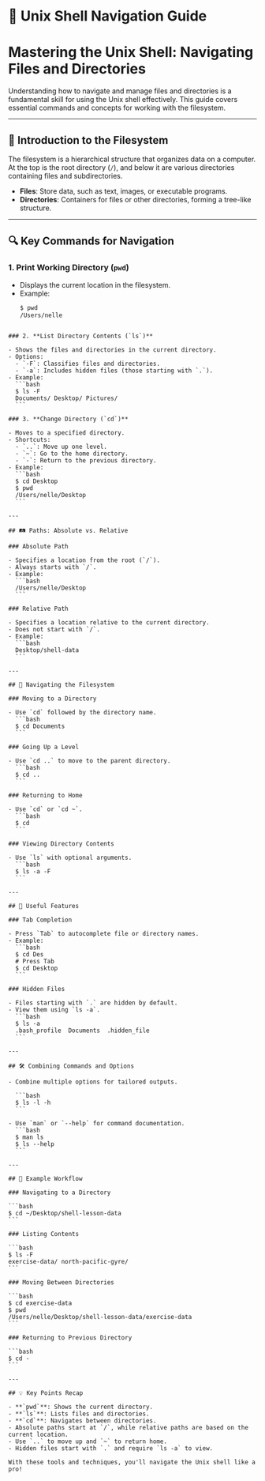 # 📂 Unix Shell Navigation Guide

# Mastering the Unix Shell: Navigating Files and Directories

Understanding how to navigate and manage files and directories is a fundamental skill for using the Unix shell effectively. This guide covers essential commands and concepts for working with the filesystem.

---

## 📂 Introduction to the Filesystem

The filesystem is a hierarchical structure that organizes data on a computer. At the top is the root directory (`/`), and below it are various directories containing files and subdirectories.

- **Files**: Store data, such as text, images, or executable programs.
- **Directories**: Containers for files or other directories, forming a tree-like structure.

---

## 🔍 Key Commands for Navigation

### 1. **Print Working Directory (`pwd`)**

- Displays the current location in the filesystem.
- Example:
  ```bash
  $ pwd
  /Users/nelle
  ```

````

### 2. **List Directory Contents (`ls`)**

- Shows the files and directories in the current directory.
- Options:
  - `-F`: Classifies files and directories.
  - `-a`: Includes hidden files (those starting with `.`).
- Example:
  ```bash
  $ ls -F
  Documents/ Desktop/ Pictures/
  ```

### 3. **Change Directory (`cd`)**

- Moves to a specified directory.
- Shortcuts:
  - `..`: Move up one level.
  - `~`: Go to the home directory.
  - `-`: Return to the previous directory.
- Example:
  ```bash
  $ cd Desktop
  $ pwd
  /Users/nelle/Desktop
  ```

---

## 🛤️ Paths: Absolute vs. Relative

### Absolute Path

- Specifies a location from the root (`/`).
- Always starts with `/`.
- Example:
  ```bash
  /Users/nelle/Desktop
  ```

### Relative Path

- Specifies a location relative to the current directory.
- Does not start with `/`.
- Example:
  ```bash
  Desktop/shell-data
  ```

---

## 🚪 Navigating the Filesystem

### Moving to a Directory

- Use `cd` followed by the directory name.
  ```bash
  $ cd Documents
  ```

### Going Up a Level

- Use `cd ..` to move to the parent directory.
  ```bash
  $ cd ..
  ```

### Returning to Home

- Use `cd` or `cd ~`.
  ```bash
  $ cd
  ```

### Viewing Directory Contents

- Use `ls` with optional arguments.
  ```bash
  $ ls -a -F
  ```

---

## 🌟 Useful Features

### Tab Completion

- Press `Tab` to autocomplete file or directory names.
- Example:
  ```bash
  $ cd Des
  # Press Tab
  $ cd Desktop
  ```

### Hidden Files

- Files starting with `.` are hidden by default.
- View them using `ls -a`.
  ```bash
  $ ls -a
  .bash_profile  Documents  .hidden_file
  ```

---

## 🛠️ Combining Commands and Options

- Combine multiple options for tailored outputs.

  ```bash
  $ ls -l -h
  ```

- Use `man` or `--help` for command documentation.
  ```bash
  $ man ls
  $ ls --help
  ```

---

## 🚀 Example Workflow

### Navigating to a Directory

```bash
$ cd ~/Desktop/shell-lesson-data
```

### Listing Contents

```bash
$ ls -F
exercise-data/ north-pacific-gyre/
```

### Moving Between Directories

```bash
$ cd exercise-data
$ pwd
/Users/nelle/Desktop/shell-lesson-data/exercise-data
```

### Returning to Previous Directory

```bash
$ cd -
```

---

## 💡 Key Points Recap

- **`pwd`**: Shows the current directory.
- **`ls`**: Lists files and directories.
- **`cd`**: Navigates between directories.
- Absolute paths start at `/`, while relative paths are based on the current location.
- Use `..` to move up and `~` to return home.
- Hidden files start with `.` and require `ls -a` to view.

With these tools and techniques, you'll navigate the Unix shell like a pro!

````
